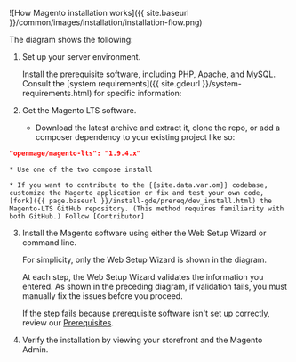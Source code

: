 ![How Magento installation works]({{ site.baseurl }}/common/images/installation/installation-flow.png)

The diagram shows the following:

1.	Set up your server environment.

	Install the prerequisite software, including PHP, Apache, and MySQL. Consult the [system requirements]({{ site.gdeurl }}/system-requirements.html) for specific information:

2.	Get the Magento LTS software.

	* Download the latest archive and extract it, clone the repo, or add a composer dependency to your existing project like so:
```json
"openmage/magento-lts": "1.9.4.x"
```

	* Use one of the two compose install

	* If you want to contribute to the {{site.data.var.om}} codebase, customize the Magento application or fix and test your own code, [fork]({{ page.baseurl }}/install-gde/prereq/dev_install.html) the Magento-LTS GitHub repository. (This method requires familiarity with both GitHub.) Follow [Contributor]


3.	Install the Magento software using either the Web Setup Wizard or command line.

	For simplicity, only the Web Setup Wizard is shown in the diagram.

	At each step, the Web Setup Wizard validates the information you entered. As shown in the preceding diagram, if validation fails, you must manually fix the issues before you proceed.

	If the step fails because prerequisite software isn't set up correctly, review our [Prerequisites](/install-gde/prereq/prereq-overview.html).

4.	Verify the installation by viewing your storefront and the Magento Admin.
